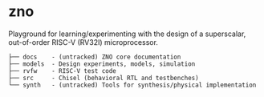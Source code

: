 # zno

Playground for learning/experimenting with the design of a superscalar, 
out-of-order RISC-V (RV32I) microprocessor. 

```
├── docs    - (untracked) ZNO core documentation
├── models  - Design experiments, models, simulation
├── rvfw    - RISC-V test code
├── src     - Chisel (behavioral RTL and testbenches)
└── synth   - (untracked) Tools for synthesis/physical implementation
```

